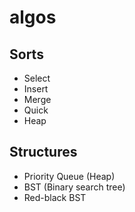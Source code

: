 # algos

## Sorts
- Select
- Insert
- Merge
- Quick
- Heap

## Structures
- Priority Queue (Heap)
- BST (Binary search tree)
- Red-black BST
